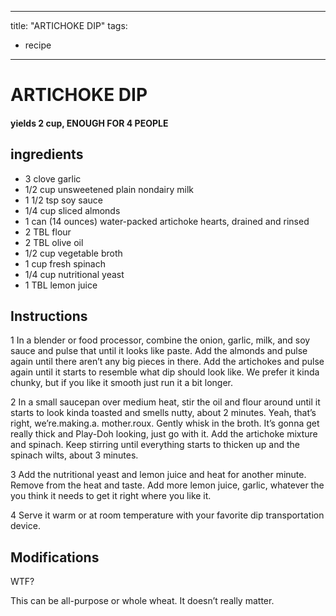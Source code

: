 
---
title: "ARTICHOKE DIP"
tags:
  - recipe
---
# ARTICHOKE DIP


     

     





#### yields  2 cup, ENOUGH FOR 4 PEOPLE


## ingredients
* 3 clove garlic 
* 1/2 cup unsweetened plain nondairy milk 
* 1 1/2 tsp soy sauce 
* 1/4 cup sliced almonds 
* 1 can (14 ounces) water-packed artichoke hearts, drained and rinsed 
* 2 TBL flour 
* 2 TBL olive oil 
* 1/2 cup vegetable broth 
* 1 cup fresh spinach 
* 1/4 cup nutritional yeast 
* 1 TBL lemon juice 



## Instructions
1 In a blender or food processor, combine the onion, garlic, milk, and soy sauce and pulse that    until it looks like paste. Add the almonds and pulse again until there aren’t any big pieces in there. Add the artichokes and pulse again until it starts to resemble what dip should look like. We prefer it kinda chunky, but if you like it smooth just run it a bit longer.

2 In a small saucepan over medium heat, stir the oil and flour around until it starts to look kinda toasted and smells nutty, about 2 minutes. Yeah, that’s right, we’re.making.a. mother.roux. Gently whisk in the broth. It’s gonna get really thick and Play-Doh looking, just go with it. Add the artichoke mixture and spinach. Keep stirring until everything starts to thicken up and the spinach wilts, about 3 minutes.

3 Add the nutritional yeast and lemon juice and heat for another minute. Remove from the heat and taste. Add more lemon juice, garlic, whatever the   you think it needs to get it right where you like it.

4 Serve it warm or at room temperature with your favorite dip transportation device.



## Modifications
WTF?

 This can be all-purpose or whole wheat. It doesn’t really  matter.




